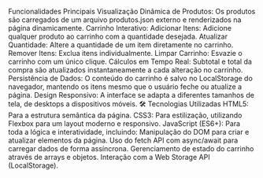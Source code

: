 Funcionalidades Principais
Visualização Dinâmica de Produtos: Os produtos são carregados de um arquivo produtos.json externo e renderizados na página dinamicamente.
Carrinho Interativo:
Adicionar Itens: Adicione qualquer produto ao carrinho com a quantidade desejada.
Atualizar Quantidade: Altere a quantidade de um item diretamente no carrinho.
Remover Itens: Exclua itens individualmente.
Limpar Carrinho: Esvazie o carrinho com um único clique.
Cálculos em Tempo Real: Subtotal e total da compra são atualizados instantaneamente a cada alteração no carrinho.
Persistência de Dados: O conteúdo do carrinho é salvo no LocalStorage do navegador, mantendo os itens mesmo que o usuário feche ou atualize a página.
Design Responsivo: A interface se adapta a diferentes tamanhos de tela, de desktops a dispositivos móveis.
🛠️ Tecnologias Utilizadas
HTML5: Para a estrutura semântica da página.
CSS3: Para estilização, utilizando Flexbox para um layout moderno e responsivo.
JavaScript (ES6+): Para toda a lógica e interatividade, incluindo:
Manipulação do DOM para criar e atualizar elementos da página.
Uso do fetch API com async/await para carregar dados de forma assíncrona.
Gerenciamento de estado do carrinho através de arrays e objetos.
Interação com a Web Storage API (LocalStorage).
